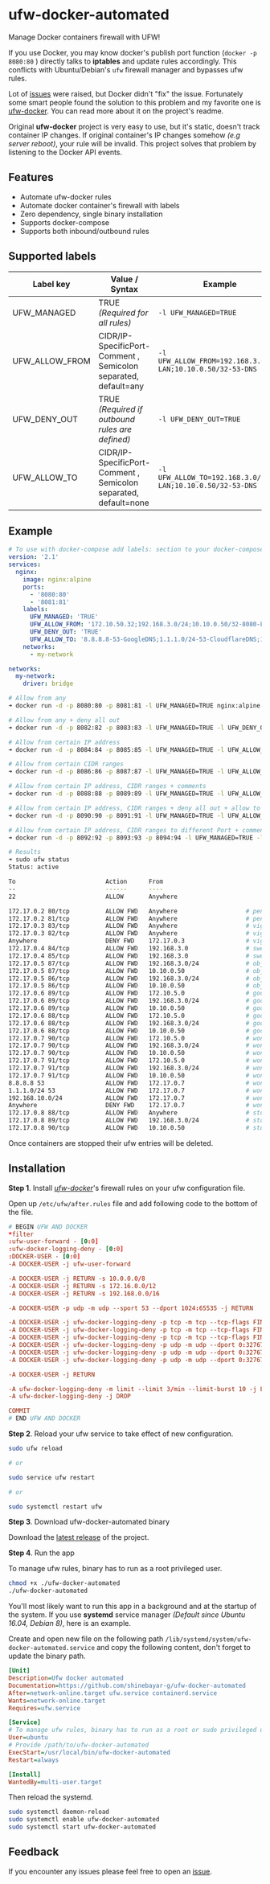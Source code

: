 # ufw-docker-automated

Manage Docker containers firewall with UFW!

If you use Docker, you may know docker's publish port function (`docker -p 8080:80` ) directly talks to **iptables** and update rules accordingly.
This conflicts with Ubuntu/Debian's `ufw` firewall manager and bypasses ufw rules.

Lot of [issues](https://github.com/moby/moby/issues/4737) were raised, but Docker didn't "fix" the issue.
Fortunately some smart people found the solution to this problem and my favorite one is [ufw-docker](https://github.com/chaifeng/ufw-docker). You can read more about it on the project's readme.

Original **ufw-docker** project is very easy to use, but it's static, doesn't track container IP changes. If original container's IP changes somehow _(e.g server reboot)_, your rule will be invalid.
This project solves that problem by listening to the Docker API events.

## Features

- Automate ufw-docker rules
- Automate docker container's firewall with labels
- Zero dependency, single binary installation
- Supports docker-compose
- Supports both inbound/outbound rules

## Supported labels

| Label key      | Value / Syntax                                                   | Example                                                     |
| -------------- | ---------------------------------------------------------------- | ----------------------------------------------------------- |
| UFW_MANAGED    | TRUE _(Required for all rules)_                                  | `-l UFW_MANAGED=TRUE`                                       |
| UFW_ALLOW_FROM | CIDR/IP-SpecificPort-Comment , Semicolon separated, default=any  | `-l UFW_ALLOW_FROM=192.168.3.0/24-LAN;10.10.0.50/32-53-DNS` |
| UFW_DENY_OUT   | TRUE _(Required if outbound rules are defined)_                  | `-l UFW_DENY_OUT=TRUE`                                      |
| UFW_ALLOW_TO   | CIDR/IP-SpecificPort-Comment , Semicolon separated, default=none | `-l UFW_ALLOW_TO=192.168.3.0/24-LAN;10.10.0.50/32-53-DNS`   |

## Example

```yml
# To use with docker-compose add labels: section to your docker-compose.yml file
version: '2.1'
services:
  nginx:
    image: nginx:alpine
    ports:
      - '8080:80'
      - '8081:81'
    labels:
      UFW_MANAGED: 'TRUE'
      UFW_ALLOW_FROM: '172.10.50.32;192.168.3.0/24;10.10.0.50/32-8080-LAN'
      UFW_DENY_OUT: 'TRUE'
      UFW_ALLOW_TO: '8.8.8.8-53-GoogleDNS;1.1.1.0/24-53-CloudflareDNS;192.168.10.24-8080-LAN'
    networks:
      - my-network

networks:
  my-network:
    driver: bridge
```

```sh
# Allow from any
➜ docker run -d -p 8080:80 -p 8081:81 -l UFW_MANAGED=TRUE nginx:alpine

# Allow from any + deny all out
➜ docker run -d -p 8082:82 -p 8083:83 -l UFW_MANAGED=TRUE -l UFW_DENY_OUT=TRUE nginx:alpine

# Allow from certain IP address
➜ docker run -d -p 8084:84 -p 8085:85 -l UFW_MANAGED=TRUE -l UFW_ALLOW_FROM=192.168.3.0 nginx:alpine

# Allow from certain CIDR ranges
➜ docker run -d -p 8086:86 -p 8087:87 -l UFW_MANAGED=TRUE -l UFW_ALLOW_FROM="192.168.3.0/24;10.10.0.50/32" nginx:alpine

# Allow from certain IP address, CIDR ranges + comments
➜ docker run -d -p 8088:88 -p 8089:89 -l UFW_MANAGED=TRUE -l UFW_ALLOW_FROM="172.10.5.0;192.168.3.0/24-LAN;10.10.0.50/32-DNS" nginx:alpine

# Allow from certain IP address, CIDR ranges + deny all out + allow to some IP range (specific port defined) + comments
➜ docker run -d -p 8090:90 -p 8091:91 -l UFW_MANAGED=TRUE -l UFW_ALLOW_FROM="172.10.5.0;192.168.3.0/24-LAN;10.10.0.50/32-DNS" -l UFW_DENY_OUT=TRUE -l UFW_ALLOW_TO="8.8.8.8-53-GoogleDNS;1.1.1.0/24-53-CloudflareDNS;192.168.10.0/24-LAN" nginx:alpine

# Allow from certain IP address, CIDR ranges to different Port + comments
➜ docker run -d -p 8092:92 -p 8093:93 -p 8094:94 -l UFW_MANAGED=TRUE -l UFW_ALLOW_FROM="0.0.0.0/0-88-Internet;192.168.3.0/24-89-LAN;10.10.0.50-90" nginx:alpine

# Results
➜ sudo ufw status
Status: active

To                         Action      From
--                         ------      ----
22                         ALLOW       Anywhere

172.17.0.2 80/tcp          ALLOW FWD   Anywhere                   # pensive_davinci:bb01e89284b6
172.17.0.2 81/tcp          ALLOW FWD   Anywhere                   # pensive_davinci:bb01e89284b6
172.17.0.3 83/tcp          ALLOW FWD   Anywhere                   # vigorous_wescoff:97403d2d7e08
172.17.0.3 82/tcp          ALLOW FWD   Anywhere                   # vigorous_wescoff:97403d2d7e08
Anywhere                   DENY FWD    172.17.0.3                 # vigorous_wescoff:97403d2d7e08
172.17.0.4 84/tcp          ALLOW FWD   192.168.3.0                # sweet_poitras:b7f4cbdd363b
172.17.0.4 85/tcp          ALLOW FWD   192.168.3.0                # sweet_poitras:b7f4cbdd363b
172.17.0.5 87/tcp          ALLOW FWD   192.168.3.0/24             # objective_moore:473a2fd127c4
172.17.0.5 87/tcp          ALLOW FWD   10.10.0.50                 # objective_moore:473a2fd127c4
172.17.0.5 86/tcp          ALLOW FWD   192.168.3.0/24             # objective_moore:473a2fd127c4
172.17.0.5 86/tcp          ALLOW FWD   10.10.0.50                 # objective_moore:473a2fd127c4
172.17.0.6 89/tcp          ALLOW FWD   172.10.5.0                 # goofy_dijkstra:3c4d49d8e118
172.17.0.6 89/tcp          ALLOW FWD   192.168.3.0/24             # goofy_dijkstra:3c4d49d8e118 LAN
172.17.0.6 89/tcp          ALLOW FWD   10.10.0.50                 # goofy_dijkstra:3c4d49d8e118 DNS
172.17.0.6 88/tcp          ALLOW FWD   172.10.5.0                 # goofy_dijkstra:3c4d49d8e118
172.17.0.6 88/tcp          ALLOW FWD   192.168.3.0/24             # goofy_dijkstra:3c4d49d8e118 LAN
172.17.0.6 88/tcp          ALLOW FWD   10.10.0.50                 # goofy_dijkstra:3c4d49d8e118 DNS
172.17.0.7 90/tcp          ALLOW FWD   172.10.5.0                 # wonderful_wilson:447017665de8
172.17.0.7 90/tcp          ALLOW FWD   192.168.3.0/24             # wonderful_wilson:447017665de8 LAN
172.17.0.7 90/tcp          ALLOW FWD   10.10.0.50                 # wonderful_wilson:447017665de8 DNS
172.17.0.7 91/tcp          ALLOW FWD   172.10.5.0                 # wonderful_wilson:447017665de8
172.17.0.7 91/tcp          ALLOW FWD   192.168.3.0/24             # wonderful_wilson:447017665de8 LAN
172.17.0.7 91/tcp          ALLOW FWD   10.10.0.50                 # wonderful_wilson:447017665de8 DNS
8.8.8.8 53                 ALLOW FWD   172.17.0.7                 # wonderful_wilson:447017665de8 GoogleDNS
1.1.1.0/24 53              ALLOW FWD   172.17.0.7                 # wonderful_wilson:447017665de8 CloudflareDNS
192.168.10.0/24            ALLOW FWD   172.17.0.7                 # wonderful_wilson:447017665de8 LAN
Anywhere                   DENY FWD    172.17.0.7                 # wonderful_wilson:447017665de8
172.17.0.8 88/tcp          ALLOW FWD   Anywhere                   # stoic_roentgen:e34a3201c01b Internet
172.17.0.8 89/tcp          ALLOW FWD   192.168.3.0/24             # stoic_roentgen:e34a3201c01b LAN
172.17.0.8 90/tcp          ALLOW FWD   10.10.0.50                 # stoic_roentgen:e34a3201c01b
```

Once containers are stopped their ufw entries will be deleted.

## Installation

**Step 1**. Install [_ufw-docker_](https://github.com/chaifeng/ufw-docker#solving-ufw-and-docker-issues)'s firewall rules on your ufw configuration file.

Open up `/etc/ufw/after.rules` file and add following code to the bottom of the file.

```conf
# BEGIN UFW AND DOCKER
*filter
:ufw-user-forward - [0:0]
:ufw-docker-logging-deny - [0:0]
:DOCKER-USER - [0:0]
-A DOCKER-USER -j ufw-user-forward

-A DOCKER-USER -j RETURN -s 10.0.0.0/8
-A DOCKER-USER -j RETURN -s 172.16.0.0/12
-A DOCKER-USER -j RETURN -s 192.168.0.0/16

-A DOCKER-USER -p udp -m udp --sport 53 --dport 1024:65535 -j RETURN

-A DOCKER-USER -j ufw-docker-logging-deny -p tcp -m tcp --tcp-flags FIN,SYN,RST,ACK SYN -d 192.168.0.0/16
-A DOCKER-USER -j ufw-docker-logging-deny -p tcp -m tcp --tcp-flags FIN,SYN,RST,ACK SYN -d 10.0.0.0/8
-A DOCKER-USER -j ufw-docker-logging-deny -p tcp -m tcp --tcp-flags FIN,SYN,RST,ACK SYN -d 172.16.0.0/12
-A DOCKER-USER -j ufw-docker-logging-deny -p udp -m udp --dport 0:32767 -d 192.168.0.0/16
-A DOCKER-USER -j ufw-docker-logging-deny -p udp -m udp --dport 0:32767 -d 10.0.0.0/8
-A DOCKER-USER -j ufw-docker-logging-deny -p udp -m udp --dport 0:32767 -d 172.16.0.0/12

-A DOCKER-USER -j RETURN

-A ufw-docker-logging-deny -m limit --limit 3/min --limit-burst 10 -j LOG --log-prefix "[UFW DOCKER BLOCK] "
-A ufw-docker-logging-deny -j DROP

COMMIT
# END UFW AND DOCKER
```

**Step 2**. Reload your ufw service to take effect of new configuration.

```sh
sudo ufw reload

# or

sudo service ufw restart

# or

sudo systemctl restart ufw
```

**Step 3**. Download ufw-docker-automated binary

Download the [latest release](https://github.com/shinebayar-g/ufw-docker-automated/releases/latest) of the project.

**Step 4**. Run the app

To manage ufw rules, binary has to run as a root privileged user.

```sh
chmod +x ./ufw-docker-automated
./ufw-docker-automated
```

You'll most likely want to run this app in a background and at the startup of the system.
If you use **systemd** service manager _(Default since Ubuntu 16.04, Debian 8)_, here is an example.

Create and open new file on the following path `/lib/systemd/system/ufw-docker-automated.service` and copy the following content, don't forget to update the binary path.

```ini
[Unit]
Description=Ufw docker automated
Documentation=https://github.com/shinebayar-g/ufw-docker-automated
After=network-online.target ufw.service containerd.service
Wants=network-online.target
Requires=ufw.service

[Service]
# To manage ufw rules, binary has to run as a root or sudo privileged user.
User=ubuntu
# Provide /path/to/ufw-docker-automated
ExecStart=/usr/local/bin/ufw-docker-automated
Restart=always

[Install]
WantedBy=multi-user.target
```

Then reload the systemd.

```sh
sudo systemctl daemon-reload
sudo systemctl enable ufw-docker-automated
sudo systemctl start ufw-docker-automated
```

## Feedback

If you encounter any issues please feel free to open an [issue](https://github.com/shinebayar-g/ufw-docker-automated/issues).
